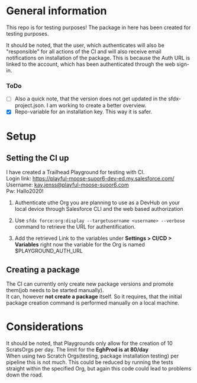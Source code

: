 # General information
This repo is for testing purposes! The package in here has been created for testing purposes.  

It should be noted, that the user, which authenticates will also be "responsible" for all actions of the CI and will also receive email notifications on installation of the package. This is because the Auth URL is linked to the account, which has been authenticated through the web sign-in. 

### ToDo  
- [ ] Also a quick note, that the version does not get updated in the sfdx-project.json. I am working to create a better overview.  
- [X] Repo-variable for an installation key. This way it is safer.

# Setup
## Setting the CI up
I have created a Trailhead Playground for testing with CI.  
Login link: https://playful-moose-suoor6-dev-ed.my.salesforce.com/  
Username: kay.jenss@playful-moose-suoor6.com  
Pw: Hallo2020!  
  
1. Authenticate uthe Org you are planning to use as a DevHub on your local device through Salesforce CLI and the web based authorization

2. Use `sfdx force:org:display --targetusername <username> --verbose` command to retrieve the URL for authentification.

3. Add the retrieved Link to the variables under **Settings > CI/CD > Variables** right now the variable for the Org is named $PLAYGROUND_AUTH_URL

## Creating a package
The CI can currently only create new package versions and promote them(job needs to be started manually).  
It can, however **not create a package** itself. So it requires, that the initial package creation command is performed manually on a local machine.
  
# Considerations
It should be noted, that Playgrounds only allow for the creation of 10 ScratsOrgs per day. The limit for the **EghProd is at 80/day**  
When using two Scratch Orgs(testing, package installation testing) per pipeline this is not much.
This could be reduced by running the tests straight within the specified Org, but again this code could lead to problems down the road.



